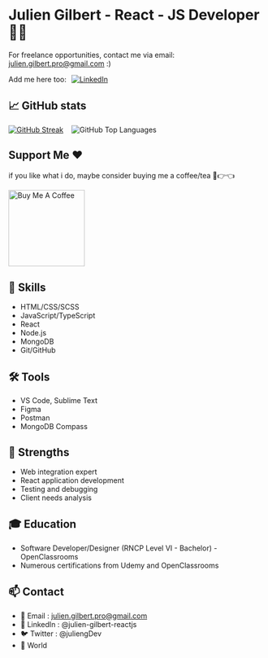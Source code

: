 # Julien Gilbert - React - JS Developer 👨‍💻

For freelance opportunities, contact me via email: julien.gilbert.pro@gmail.com :)

<div style="display: flex; align-items: center; gap: 10px;">
  <span>Add me here too:</span>
  <a href="https://www.linkedin.com/in/julien-gilbert-reactjs/" target="_blank">
    <img src="https://img.shields.io/badge/LinkedIn-%230077B5.svg?&style=flat-square&logo=linkedin&logoColor=white" alt="LinkedIn">
  </a>
</div>

## 📈 GitHub stats

<div style="display: flex; flex-direction: row; gap: 16px;">

<div>
  <a href="https://git.io/streak-stats">
    <img src="https://streak-stats.demolab.com/?user=juliengDev&theme=dark" alt="GitHub Streak" />
  </a>
</div>
<div>
  <img src="https://github-readme-stats.vercel.app/api/top-langs?username=juliengDev&show_icons=true&locale=en&layout=compact&theme=chartreuse-dark" alt="GitHub Top Languages" />
</div>

</div>

## Support Me ❤️

if you like what i do, maybe consider buying me a coffee/tea 🥺👉👈

<a href="https://buymeacoffee.com/juliengdev" target="_blank"><img src="https://cdn.buymeacoffee.com/buttons/v2/default-red.png" alt="Buy Me A Coffee" width="150" ></a>

## 💼 Skills

- HTML/CSS/SCSS
- JavaScript/TypeScript
- React
- Node.js
- MongoDB
- Git/GitHub

## 🛠 Tools

- VS Code, Sublime Text
- Figma
- Postman
- MongoDB Compass

## 🌟 Strengths

- Web integration expert
- React application development
- Testing and debugging
- Client needs analysis

## 🎓 Education

- Software Developer/Designer (RNCP Level VI - Bachelor) - OpenClassrooms
- Numerous certifications from Udemy and OpenClassrooms

## 📫 Contact

- 📧 Email : julien.gilbert.pro@gmail.com
- 🔗 LinkedIn : @julien-gilbert-reactjs
- 🐦 Twitter : @juliengDev
- 📍 World
